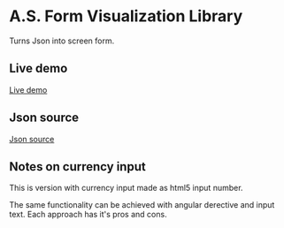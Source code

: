 # A.S. Form Visualization Library

Turns Json into screen form.

## Live demo

[Live demo](https://ascukins.github.io/)

## Json source

[Json source](https://ascukins.github.io/assets/data.json)

## Notes on currency input

This is version with currency input made as html5 input number.

The same functionality can be achieved with angular derective and input text.
Each approach has it's pros and cons.